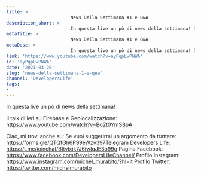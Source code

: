 ```yaml
---
title: > 
                        News Della Settimana #1 e Q&A
description_short: > 
                        In questa live un pò di news della settimana! Il talk di ieri su Firebase e Geolocalizzazione: ...
metaTitle: > 
                        News Della Settimana #1 e Q&A
metaDesc: > 
                        In questa live un pò di news della settimana! Il talk di ieri su Firebase e Geolocalizzazione: ...
link: 'https://www.youtube.com/watch?v=ayPqpLwPNWA'
id: 'ayPqpLwPNWA'
date: '2021-03-20'
slug: 'news-della-settimana-1-e-qea'
channel: 'DevelopersLife'
tags: 
- 
---
```

In questa live un pò di news della settimana!

Il talk di ieri su Firebase e Geolocalizzazione: https://www.youtube.com/watch?v=Bq2t0YmSBpA

Ciao, mi trovi anche su:
Se vuoi suggerirmi un argomento da trattare: https://forms.gle/QTQfGh6P99eWzv397​
Telegram Developers Life: https://t.me/joinchat/BItvlxik7J6iwIqJE3b99g
Pagina Facebook: https://www.facebook.com/DevelopersLifeChannel/
Profilo Instagram: https://www.instagram.com/michel_murabito/?hl=it
Profilo Twitter: https://twitter.com/michelmurabito​